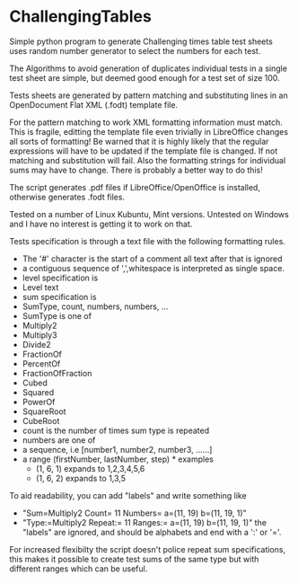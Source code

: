 # ChallengingTables
Simple python program to generate Challenging times table test sheets
uses random number generator to select the numbers for each test.

The Algorithms to avoid generation of duplicates individual tests in a
single test sheet are simple, but deemed good enough for a test set of size
100.

Tests sheets are generated by pattern matching and substituting lines in
an OpenDocument Flat XML (.fodt) template file.

For the pattern matching to work XML formatting information must match.
This is fragile, editting the template file even trivially in LibreOffice
changes all sorts of formatting!
Be warned that it is highly likely that the regular expressions will have to
be updated if the template file is changed. If not matching and substitution will fail.
Also the formatting strings for individual sums may have to change.
There is probably a better way to do this!

The script generates .pdf files if LibreOffice/OpenOffice is installed,
otherwise generates .fodt files.

Tested on a number of Linux Kubuntu, Mint versions.
Untested on Windows and I have no interest is getting it to work on that.

Tests specification is through a text file with the following formatting rules.

* The '#' character is the start of a comment all text after that is ignored
* a contiguous sequence of ',',whitespace is interpreted as single space.
* level specification is
 * Level text
* sum specification is
 * SumType, count, numbers, numbers, ...
  * SumType is one of
   * Multiply2
   * Multiply3
   * Divide2
   * FractionOf
   * PercentOf
   * FractionOfFraction
   * Cubed
   * Squared
   * PowerOf
   * SquareRoot
   * CubeRoot
  * count is the number of times sum type is repeated
  * numbers are one of
   * a sequence, i.e  [number1, number2, number3, ......]
   * a range (firstNumber, lastNumber, step)
    * examples
     * (1, 6, 1) expands to 1,2,3,4,5,6
     * (1, 6, 2) expands to 1,3,5
 
To aid readability, you can add "labels" and write something like 
* "Sum=Multiply2  Count= 11   Numbers= a=(11, 19) b=(11, 19, 1)"
* "Type:=Multiply2  Repeat:= 11   Ranges:= a=(11, 19) b=(11, 19, 1)"
the "labels" are ignored, and should be alphabets and end with
a ':' or '='.

For increased flexibilty the script doesn't police repeat sum specifications,
this makes it possible to create test sums of the same type but with different
ranges which can be useful.
